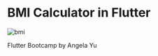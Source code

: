 # BMI Calculator in Flutter

![bmi](https://user-images.githubusercontent.com/53340410/106364628-1ac96e80-630f-11eb-9e63-31a0f2597fe4.gif)

Flutter Bootcamp by Angela Yu
